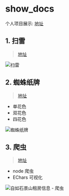 # show_docs
个人项目展示: [地址](https://facingbattle.github.io/show_doc/)

## 1. 扫雷

> [地址](https://facingbattle.github.io/show_doc/#/mime)

![扫雷](https://github.com/facingbattle/show_docs/img-storage/mime.png)

## 2. 蜘蛛纸牌

> [地址](https://facingbattle.github.io/show_doc/#/poker)

- 单花色
- 双花色
- 四花色

![蜘蛛纸牌](https://github.com/facingbattle/show_docsimg-storage/poker.png)

## 3. 爬虫

> [地址](https://facingbattle.github.io/show_doc/#/node/reptile)

- node 爬虫
- EChars 可视化

![自如石景山租房信息 - 爬虫](https://github.com/facingbattle/show_doc/img-storage/reptile.png)